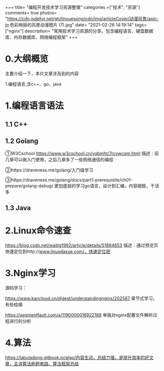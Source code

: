 +++
title= "编程开发技术学习资源整理"
categories =["技术", "资源"]
comments= true
photos= "https://cdn.jsdelivr.net/gh/linxuesong/cdn/img/articleCover/动漫风景/apic-in 色彩绚丽的风景动漫图片 (7).jpg"
date= "2021-02-26 14:19:14"
tags=["nginx"]
description= "常用技术学习资源的分享，包含编程语言、硬盘数据库、内存数据库、网络编程框架"
+++

# 0.大纲概览

主要介绍一下，本片文章涉及到的内容

1.编程语言,含c++、go、java

# 1.编程语言语法

## 1.1 C++

## 1.2 Golang

①W3Cschool https://www.w3cschool.cn/yqbmht/7rcvwcqm.html    描述：前几章可以做入门使用，之后几章多了一些网络通信的编程

②https://draveness.me/golang/入门级学习

③https://draveness.me/golang/docs/part1-prerequisite/ch01-prepare/golang-debug/ 更加底层的学习go语言，设计到汇编，内容细致，干活多



## 1.3 Java

# 2.Linux命令速查

https://blog.csdn.net/waitig1992/article/details/51884653 描述：通过预览页快速定位到http://www.linuxdaxue.com/，快速定位把

# 3.Nginx学习



源码学习：

https://www.kancloud.cn/digest/understandingnginx/202587 章节式学习，有些枯燥

https://segmentfault.com/a/1190000016922188 单独对nginx配置文件解析过程进行的分析

# 4.算法

https://labuladong.gitbook.io/algo/内容生动，总结力强，是提升效率的好文章，主讲算法刷题套路、算法框架总结



